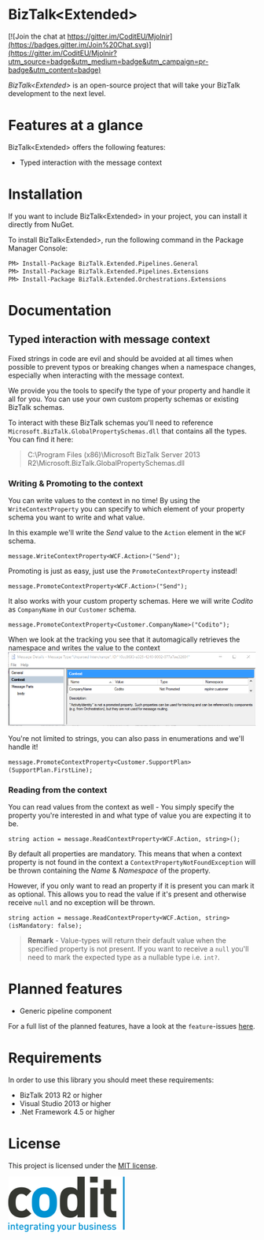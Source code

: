 BizTalk\<Extended\>
======================
[![Join the chat at https://gitter.im/CoditEU/Mjolnir](https://badges.gitter.im/Join%20Chat.svg)](https://gitter.im/CoditEU/Mjolnir?utm_source=badge&utm_medium=badge&utm_campaign=pr-badge&utm_content=badge)

_BizTalk\<Extended\>_ is an open-source project that will take your BizTalk development to the next level.

# Features at a glance
BizTalk<Extended\> offers the following features:

- Typed interaction with the message context

# Installation
If you want to include BizTalk<Extended\> in your project, you can install it directly from NuGet.

To install BizTalk<Extended\>, run the following command in the Package Manager Console:

	PM> Install-Package BizTalk.Extended.Pipelines.General	
	PM> Install-Package BizTalk.Extended.Pipelines.Extensions
	PM> Install-Package BizTalk.Extended.Orchestrations.Extensions

# Documentation
## Typed interaction with message context
Fixed strings in code are evil and should be avoided at all times when possible to prevent typos or breaking changes when a namespace changes, especially when interacting with the message context.

We provide you the tools to specify the type of your property and handle it all for you. You can use your own custom property schemas or existing BizTalk schemas.

To interact with these BizTalk schemas you'll need to reference `Microsoft.BizTalk.GlobalPropertySchemas.dll` that contains all the types.
You can find it here:
> C:\Program Files (x86)\Microsoft BizTalk Server 2013 R2\Microsoft.BizTalk.GlobalPropertySchemas.dll

### Writing & Promoting to the context
You can write values to the context in no time! By using the `WriteContextProperty` you can specify to which element of your property schema you want to write and what value.

In this example we'll write the *Send* value to the `Action` element in the `WCF` schema.

	message.WriteContextProperty<WCF.Action>("Send");

Promoting is just as easy, just use the `PromoteContextProperty` instead!

	message.PromoteContextProperty<WCF.Action>("Send");

It also works with your custom property schemas. Here we will write *Codito* as `CompanyName` in our `Customer` schema.

	message.PromoteContextProperty<Customer.CompanyName>("Codito");

When we look at the tracking you see that it automagically retrieves the namespace and writes the value to the context
![Writing to the context](media/docs-writing-to-context.png)

You're not limited to strings, you can also pass in enumerations and we'll handle it!

	message.PromoteContextProperty<Customer.SupportPlan>(SupportPlan.FirstLine);

### Reading from the context
You can read values from the context as well - You simply specify the property you're interested in and what type of value you are expecting it to be.

	string action = message.ReadContextProperty<WCF.Action, string>();

By default all properties are mandatory. This means that when a context property is not found in the context a `ContextPropertyNotFoundException` will be thrown containing the *Name* & *Namespace* of the property.

However, if you only want to read an property if it is present you can mark it as optional. This allows you to read the value if it's present and otherwise receive `null` and no exception will be thrown.

	string action = message.ReadContextProperty<WCF.Action, string>(isMandatory: false);

> **Remark** - Value-types will return their default value when the specified property is not present. If you want to receive a `null` you'll need to mark the expected type as a nullable type i.e. `int?`.

# Planned features
- Generic pipeline component

For a full list of the planned features, have a look at the `feature`-issues [here](https://github.com/CoditEU/Mjolnir/labels/feature).

# Requirements
In order to use this library you should meet these requirements:

- BizTalk 2013 R2 or higher
- Visual Studio 2013 or higher
- .Net Framework 4.5 or higher

# License
This project is licensed under the [MIT license](LICENSE).


![Codit Logo](assets/codit_logo.png)